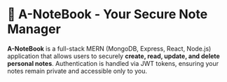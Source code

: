 
# 📘 A-NoteBook - Your Secure Note Manager

**A-NoteBook** is a full-stack MERN (MongoDB, Express, React, Node.js) application that allows users to securely **create, read, update, and delete personal notes**. Authentication is handled via JWT tokens, ensuring your notes remain private and accessible only to you.
